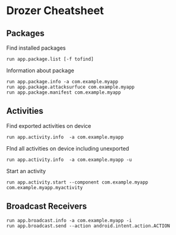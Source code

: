 # Drozer Cheatsheet

## Packages
Find installed packages
```
run app.package.list [-f tofind]
```
Information about package
```
run app.package.info -a com.example.myapp
run app.package.attacksurfuce com.example.myapp
run app.package.manifest com.example.myapp
```

## Activities
Find exported activities on device
```
run app.activity.info  -a com.example.myapp
```
FInd all activities on device including unexported
```
run app.activity.info  -a com.example.myapp -u
```
Start an activity
```
run app.activity.start --component com.example.myapp com.example.myapp.myactivity
```

## Broadcast Receivers
```
run app.broadcast.info -a com.example.myapp -i
run app.broadcast.send --action android.intent.action.ACTION
```

